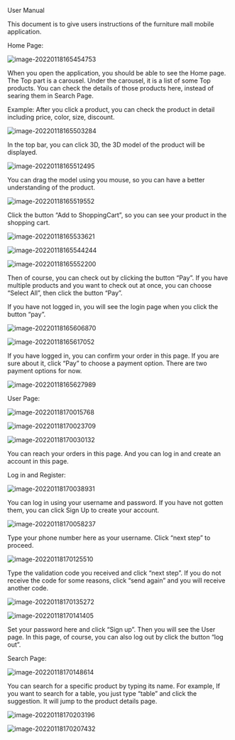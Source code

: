 User Manual 

This document is to give users instructions of the furniture mall mobile application. 

 

Home Page: 

![image-20220118165454753](C:\Users\Lyle\AppData\Roaming\Typora\typora-user-images\image-20220118165454753.png)


When you open the application, you should be able to see the Home page. The Top part is a carousel. Under the carousel, it is a list of some Top products. You can check the details of those products here, instead of searing them in Search Page. 

Example: After you click a product, you can check the product in detail including price, color, size, discount. 

![image-20220118165503284](C:\Users\Lyle\AppData\Roaming\Typora\typora-user-images\image-20220118165503284.png)

In the top bar, you can click 3D, the 3D model of the product will be displayed. 

 ![image-20220118165512495](C:\Users\Lyle\AppData\Roaming\Typora\typora-user-images\image-20220118165512495.png)

You can drag the model using you mouse, so you can have a better understanding of the product. 

![image-20220118165519552](C:\Users\Lyle\AppData\Roaming\Typora\typora-user-images\image-20220118165519552.png)

Click the button “Add to ShoppingCart”, so you can see your product in the shopping cart. 

![image-20220118165533621](C:\Users\Lyle\AppData\Roaming\Typora\typora-user-images\image-20220118165533621.png)



![image-20220118165544244](C:\Users\Lyle\AppData\Roaming\Typora\typora-user-images\image-20220118165544244.png)

![image-20220118165552200](C:\Users\Lyle\AppData\Roaming\Typora\typora-user-images\image-20220118165552200.png)

Then of course, you can check out by clicking the button “Pay”. If you have multiple products and you want to check out at once, you can choose “Select All”, then click the button “Pay”. 

If you have not logged in, you will see the login page when you click the button “pay”. 

![image-20220118165606870](C:\Users\Lyle\AppData\Roaming\Typora\typora-user-images\image-20220118165606870.png)

![image-20220118165617052](C:\Users\Lyle\AppData\Roaming\Typora\typora-user-images\image-20220118165617052.png)

If you have logged in, you can confirm your order in this page. If you are sure about it, click “Pay” to choose a payment option. There are two payment options for now. 

 ![image-20220118165627989](C:\Users\Lyle\AppData\Roaming\Typora\typora-user-images\image-20220118165627989.png)

User Page: 

![image-20220118170015768](C:\Users\Lyle\AppData\Roaming\Typora\typora-user-images\image-20220118170015768.png)

![image-20220118170023709](C:\Users\Lyle\AppData\Roaming\Typora\typora-user-images\image-20220118170023709.png)

![image-20220118170030132](C:\Users\Lyle\AppData\Roaming\Typora\typora-user-images\image-20220118170030132.png)

You can reach your orders in this page. And you can log in and create an account in this page. 

 

 

Log in and Register: 

![image-20220118170038931](C:\Users\Lyle\AppData\Roaming\Typora\typora-user-images\image-20220118170038931.png)

You can log in using your username and password. If you have not gotten them, you can click Sign Up to create your account. 

![image-20220118170058237](C:\Users\Lyle\AppData\Roaming\Typora\typora-user-images\image-20220118170058237.png)

Type your phone number here as your username. Click “next step” to proceed. 

![image-20220118170125510](C:\Users\Lyle\AppData\Roaming\Typora\typora-user-images\image-20220118170125510.png)

Type the validation code you received and click “next step”. If you do not receive the code for some reasons, click “send again” and you will receive another code. 

![image-20220118170135272](C:\Users\Lyle\AppData\Roaming\Typora\typora-user-images\image-20220118170135272.png)

![image-20220118170141405](C:\Users\Lyle\AppData\Roaming\Typora\typora-user-images\image-20220118170141405.png)

Set your password here and click “Sign up”. Then you will see the User page. In this page, of course, you can also log out by click the button “log out”.  



Search Page: 

![image-20220118170148614](C:\Users\Lyle\AppData\Roaming\Typora\typora-user-images\image-20220118170148614.png)

You can search for a specific product by typing its name. For example, If you want to search for a table, you just type “table” and click the suggestion. It will jump to the product details page. 

![image-20220118170203196](C:\Users\Lyle\AppData\Roaming\Typora\typora-user-images\image-20220118170203196.png)

![image-20220118170207432](C:\Users\Lyle\AppData\Roaming\Typora\typora-user-images\image-20220118170207432.png)

 

 

 

 
